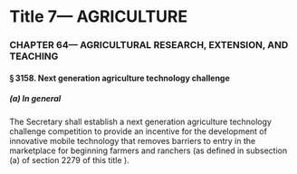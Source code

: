 
# Title 7— AGRICULTURE
### CHAPTER 64— AGRICULTURAL RESEARCH, EXTENSION, AND TEACHING
#### § 3158. Next generation agriculture technology challenge
##### (a) In general

The Secretary shall establish a next generation agriculture technology challenge competition to provide an incentive for the development of innovative mobile technology that removes barriers to entry in the marketplace for beginning farmers and ranchers (as defined in subsection (a) of section 2279 of this title ).
